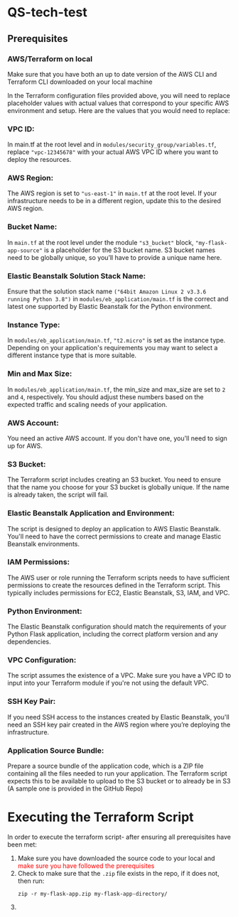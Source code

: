 # QS-tech-test

## Prerequisites

### AWS/Terraform on local

Make sure that you have both an up to date version of the AWS CLI and Terraform CLI downloaded on your local machine

In the Terraform configuration files provided above, you will need to replace placeholder values with actual values that correspond to your specific AWS environment and setup. Here are the values that you would need to replace:

### VPC ID:

In main.tf at the root level and in `modules/security_group/variables.tf`, replace `"vpc-12345678"` with your actual AWS VPC ID where you want to deploy the resources.

### AWS Region:

The AWS region is set to `"us-east-1"` in `main.tf` at the root level. If your infrastructure needs to be in a different region, update this to the desired AWS region.

### Bucket Name:

In `main.tf` at the root level under the module `"s3_bucket"` block, `"my-flask-app-source"` is a placeholder for the S3 bucket name. S3 bucket names need to be globally unique, so you’ll have to provide a unique name here.

### Elastic Beanstalk Solution Stack Name:

Ensure that the solution stack name `("64bit Amazon Linux 2 v3.3.6 running Python 3.8")` in `modules/eb_application/main.tf` is the correct and latest one supported by Elastic Beanstalk for the Python environment.

### Instance Type:

In `modules/eb_application/main.tf`, `"t2.micro"` is set as the instance type. Depending on your application's requirements you may want to select a different instance type that is more suitable.

### Min and Max Size:

In `modules/eb_application/main.tf`, the min_size and max_size are set to `2` and `4`, respectively. You should adjust these numbers based on the expected traffic and scaling needs of your application.

### AWS Account: 

You need an active AWS account. If you don't have one, you'll need to sign up for AWS.

### S3 Bucket: 

The Terraform script includes creating an S3 bucket. You need to ensure that the name you choose for your S3 bucket is globally unique. If the name is already taken, the script will fail.

### Elastic Beanstalk Application and Environment: 

The script is designed to deploy an application to AWS Elastic Beanstalk. You'll need to have the correct permissions to create and manage Elastic Beanstalk environments.

### IAM Permissions: 

The AWS user or role running the Terraform scripts needs to have sufficient permissions to create the resources defined in the Terraform script. This typically includes permissions for EC2, Elastic Beanstalk, S3, IAM, and VPC.

### Python Environment: 

The Elastic Beanstalk configuration should match the requirements of your Python Flask application, including the correct platform version and any dependencies.

### VPC Configuration: 

The script assumes the existence of a VPC. Make sure you have a VPC ID to input into your Terraform module if you're not using the default VPC.

### SSH Key Pair:

If you need SSH access to the instances created by Elastic Beanstalk, you'll need an SSH key pair created in the AWS region where you’re deploying the infrastructure.

### Application Source Bundle:
Prepare a source bundle of the application code, which is a ZIP file containing all the files needed to run your application. The Terraform script expects this to be available to upload to the S3 bucket or to already be in S3 (A sample one is provided in the GitHub Repo)

# Executing the Terraform Script

In order to execute the terraform script- after ensuring all prerequisites have been met:

1. Make sure you have downloaded the source code to your local and <span style="color:red;">make sure you have followed the prerequisites</span>
2. Check to make sure that the `.zip` file exists in the repo, if it does not, then run:
    ```
    zip -r my-flask-app.zip my-flask-app-directory/
    
    ```
3. 




